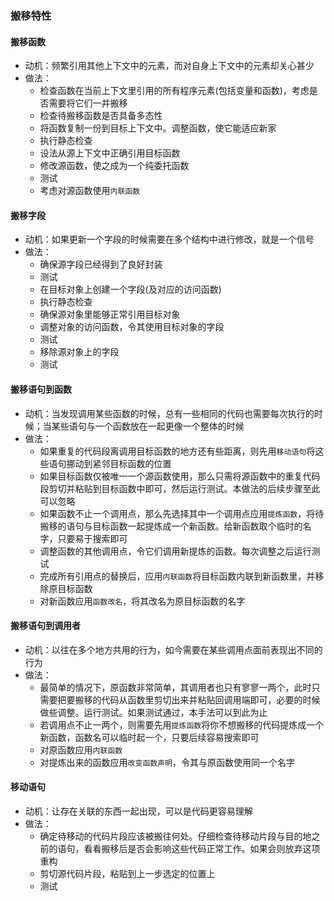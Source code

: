 ### 搬移特性



#### 搬移函数

- 动机：频繁引用其他上下文中的元素，而对自身上下文中的元素却关心甚少
- 做法：
  - 检查函数在当前上下文里引用的所有程序元素(包括变量和函数)，考虑是否需要将它们一并搬移
  - 检查待搬移函数是否具备多态性
  - 将函数复制一份到目标上下文中。调整函数，使它能适应新家
  - 执行静态检查
  - 设法从源上下文中正确引用目标函数
  - 修改源函数，使之成为一个纯委托函数
  - 测试
  - 考虑对源函数使用`内联函数`


#### 搬移字段

- 动机：如果更新一个字段的时候需要在多个结构中进行修改，就是一个信号
- 做法： 
  - 确保源字段已经得到了良好封装
  - 测试
  - 在目标对象上创建一个字段(及对应的访问函数)
  - 执行静态检查
  - 确保源对象里能够正常引用目标对象
  - 调整对象的访问函数，令其使用目标对象的字段
  - 测试
  - 移除源对象上的字段
  - 测试


#### 搬移语句到函数

- 动机：当发现调用某些函数的时候，总有一些相同的代码也需要每次执行的时候；当某些语句与一个函数放在一起更像一个整体的时候
- 做法：
  - 如果重复的代码段离调用目标函数的地方还有些距离，则先用`移动语句`将这些语句挪动到紧邻目标函数的位置
  - 如果目标函数仅被唯一一个源函数使用，那么只需将源函数中的重复代码段剪切并粘贴到目标函数中即可，然后运行测试。本做法的后续步骤至此可以忽略
  - 如果函数不止一个调用点，那么先选择其中一个调用点应用`提炼函数`，将待搬移的语句与目标函数一起提炼成一个新函数。给新函数取个临时的名字，只要易于搜索即可
  - 调整函数的其他调用点，令它们调用新提炼的函数。每次调整之后运行测试
  - 完成所有引用点的替换后，应用`内联函数`将目标函数内联到新函数里，并移除原目标函数
  - 对新函数应用`函数改名`，将其改名为原目标函数的名字


#### 搬移语句到调用者

- 动机：以往在多个地方共用的行为，如今需要在某些调用点面前表现出不同的行为
- 做法：
  - 最简单的情况下，原函数非常简单，其调用者也只有寥寥一两个，此时只需要把要搬移的代码从函数里剪切出来并粘贴回调用端即可，必要的时候做些调整。运行测试。如果测试通过，本手法可以到此为止
  - 若调用点不止一两个，则需要先用`提炼函数`将你不想搬移的代码提炼成一个新函数，函数名可以临时起一个，只要后续容易搜索即可
  - 对原函数应用`内联函数`
  - 对提炼出来的函数应用`改变函数声明`，令其与原函数使用同一个名字


#### 移动语句

- 动机：让存在关联的东西一起出现，可以是代码更容易理解
- 做法：
  - 确定待移动的代码片段应该被搬往何处。仔细检查待移动片段与目的地之前的语句，看看搬移后是否会影响这些代码正常工作。如果会则放弃这项重构
  - 剪切源代码片段，粘贴到上一步选定的位置上
  - 测试
